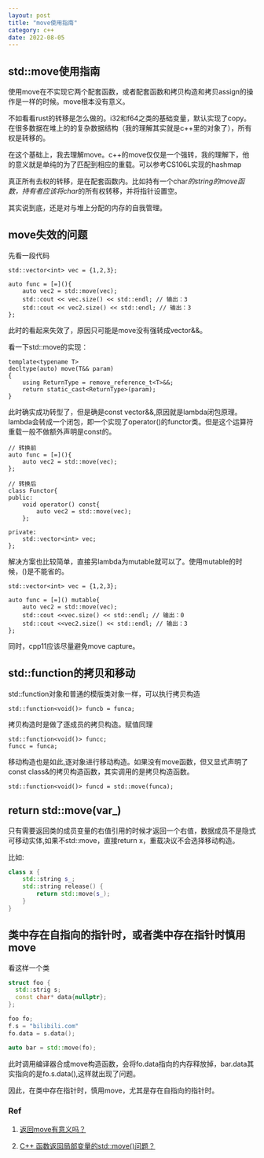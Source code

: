 ```yaml
---
layout: post
title: "move使用指南"
category: c++
date: 2022-08-05
---
```


## std::move使用指南

使用move在不实现它两个配套函数，或者配套函数和拷贝构造和拷贝assign的操作是一样的时候。move根本没有意义。

不如看看rust的转移是怎么做的。i32和f64之类的基础变量，默认实现了copy。在很多数据在堆上的的复杂数据结构（我的理解其实就是c++里的对象了），所有权是转移的。

在这个基础上，我去理解move。c++的move仅仅是一个强转，我的理解下，他的意义就是单纯的为了匹配到相应的重载。可以参考CS106L实现的hashmap

真正所有去权的转移，是在配套函数内。比如持有一个char*的string的move函数，持有者应该将char*的所有权转移，并将指针设置空。

其实说到底，还是对与堆上分配的内存的自我管理。

## move失效的问题

先看一段代码

```
std::vector<int> vec = {1,2,3};

auto func = [=](){
    auto vec2 = std::move(vec);
    std::cout << vec.size() << std::endl; // 输出：3
    std::cout << vec2.size() << std::endl; // 输出：3
};
```
此时的看起来失效了，原因只可能是move没有强转成vector<int>&&。

看一下std::move的实现：


```
template<typename T>
decltype(auto) move(T&& param)
{
    using ReturnType = remove_reference_t<T>&&;
    return static_cast<ReturnType>(param);
}
```

此时确实成功转型了，但是确是const vector<int>&&,原因就是lambda闭包原理。lambda会转成一个闭包，即一个实现了operator()的functor类。但是这个运算符重载一般不做额外声明是const的。
```
// 转换前
auto func = [=](){
    auto vec2 = std::move(vec);
};

// 转换后
class Functor{
public:
    void operator() const{
        auto vec2 = std::move(vec);
    };

private:
    std::vector<int> vec;
};
```
解决方案也比较简单，直接另lambda为mutable就可以了。使用mutable的时候，()是不能省的。
```
std::vector<int> vec = {1,2,3};

auto func = [=]() mutable{
    auto vec2 = std::move(vec);
    std::cout <<vec.size() << std::endl; // 输出：0
    std::cout <<vec2.size() << std::endl; // 输出：3
};
```
同时，cpp11应该尽量避免move capture。

## std::function的拷贝和移动

std::function对象和普通的模版类对象一样，可以执行拷贝构造

```
std::function<void()> funcb = funca;
```
拷贝构造时是做了逐成员的拷贝构造。赋值同理
```
std::function<void()> funcc;
funcc = funca;
```

移动构造也是如此,逐对象进行移动构造。如果没有move函数，但又显式声明了const class&的拷贝构造函数，其实调用的是拷贝构造函数。
```
std::function<void()> funcd = std::move(funca);
```

## return std::move(var_)

只有需要返回类的成员变量的右值引用的时候才返回一个右值，数据成员不是隐式可移动实体,如果不std::move，直接return x，重载决议不会选择移动构造。

比如:

```cpp
class x {
    std::string s_;
    std::string release() {
        return std::move(s_);
    }
}
```

## 类中存在自指向的指针时，或者类中存在指针时慎用move

看这样一个类

```cpp
struct foo {
  std::strig s;
  const char* data{nullptr};
};

foo fo;
f.s = "bilibili.com"
fo.data = s.data();

auto bar = std::move(fo);
```

此时调用编译器合成move构造函数，会将fo.data指向的内存释放掉，bar.data其实指向的是fo.s.data(),这样就出现了问题。

因此，在类中存在指针时，慎用move，尤其是存在自指向的指针时。

### Ref

1. [返回move有意义吗？](https://zhuanlan.zhihu.com/p/654113232)

2. [C++ 函数返回局部变量的std::move()问题？](https://www.zhihu.com/question/57048704)
